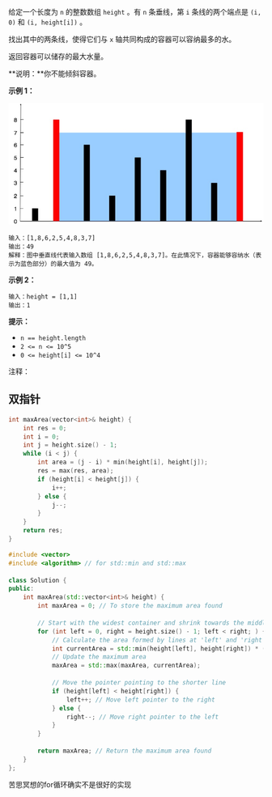 给定一个长度为 `n` 的整数数组 `height` 。有 `n` 条垂线，第 `i` 条线的两个端点是 `(i, 0)` 和 `(i, height[i])` 。

找出其中的两条线，使得它们与 `x` 轴共同构成的容器可以容纳最多的水。

返回容器可以储存的最大水量。

**说明：**你不能倾斜容器。

 

**示例 1：**

![img](8.hot100_盛水最多的容器.assets/question_11.jpg)

```
输入：[1,8,6,2,5,4,8,3,7]
输出：49 
解释：图中垂直线代表输入数组 [1,8,6,2,5,4,8,3,7]。在此情况下，容器能够容纳水（表示为蓝色部分）的最大值为 49。
```

**示例 2：**

```
输入：height = [1,1]
输出：1
```

 

**提示：**

- `n == height.length`
- `2 <= n <= 10^5`
- `0 <= height[i] <= 10^4`

注释：



## 双指针

```cpp
int maxArea(vector<int>& height) {
    int res = 0;
    int i = 0;
    int j = height.size() - 1;
    while (i < j) {
        int area = (j - i) * min(height[i], height[j]);
        res = max(res, area);
        if (height[i] < height[j]) {
            i++;
        } else {
            j--;
        }
    }
    return res;
}

```

```cpp
#include <vector>
#include <algorithm> // for std::min and std::max

class Solution {
public:
    int maxArea(std::vector<int>& height) {
        int maxArea = 0; // To store the maximum area found

        // Start with the widest container and shrink towards the middle
        for (int left = 0, right = height.size() - 1; left < right; ) {
            // Calculate the area formed by lines at 'left' and 'right'
            int currentArea = std::min(height[left], height[right]) * (right - left);
            // Update the maximum area
            maxArea = std::max(maxArea, currentArea);

            // Move the pointer pointing to the shorter line
            if (height[left] < height[right]) {
                left++; // Move left pointer to the right
            } else {
                right--; // Move right pointer to the left
            }
        }

        return maxArea; // Return the maximum area found
    }
};

```

苦思冥想的for循环确实不是很好的实现